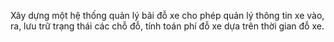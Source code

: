 Xây dựng một hệ thống quản lý bãi đỗ xe cho phép quản lý thông tin xe vào, ra, lưu trữ trạng thái các chỗ đỗ, tính toán phí đỗ xe dựa trên thời gian đỗ xe. 
